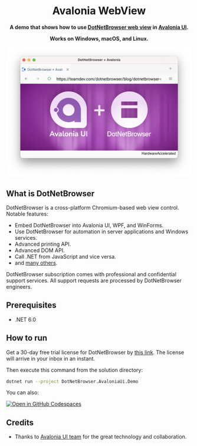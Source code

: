 <h1 align="center">Avalonia WebView</h1>

<p align="center"><strong>A demo that shows how to use <a href="https://teamdev.com/dotnetbrowser" target="_blank">DotNetBrowser web view</a> in <a href="https://avaloniaui.net/" target="_blank">Avalonia UI</a>.</strong></p>

<p align="center"><strong>Works on Windows, macOS, and Linux.</strong></p>

<p align="center">
  <img src="screenshot.png" alt="Size Limit CLI" width="735">
</p>

## What is DotNetBrowser

DotNetBrowser is a cross-platform Chromium-based web view control. Notable features:

 * Embed DotNetBrowser into Avalonia UI, WPF, and WinForms.
 * Use DotNetBrowser for automation in server applications and Windows services.
 * Advanced printing API.
 * Advanced DOM API.
 * Call .NET from JavaScript and vice versa.
 * and [many others](https://teamdev.com/dotnetbrowser/#features).

DotNetBrowser subscription comes with professional and confidential support services. All support requests are processed by DotNetBrowser engineers.

## Prerequisites

* .NET 6.0

## How to run

Get a 30-day free trial license for DotNetBrowser by [this link](https://links.teamdev.com/evaluate-dotnetbrowser-ghrm). The license will arrive in your inbox in an instant.

Then execute this command from the solution directory:

   ```bash
   dotnet run --project DotNetBrowser.AvaloniaUi.Demo
   ```

You can also:

<a href='https://codespaces.new/TeamDev-IP/Avalonia-Browser'><img src='https://github.com/codespaces/badge.svg' alt='Open in GitHub Codespaces' style='max-width: 100%;'></a>

## Credits

* Thanks to [Avalonia UI team](https://github.com/AvaloniaUI/Avalonia) for the great technology and collaboration.
